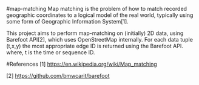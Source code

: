 #map-matching
Map matching is the problem of how to match recorded geographic coordinates to a logical model of the real world, 
typically using some form of Geographic Information System[1].

This project aims to perform map-matching on (initially) 2D data, using Barefoot API[2], which uses OpenStreetMap internally.
For each data tuple (t,x,y) the most appropriate edge ID is returned using the Barefoot API.
where, t is the time or sequence ID.

#References
[1] https://en.wikipedia.org/wiki/Map_matching

[2] https://github.com/bmwcarit/barefoot

